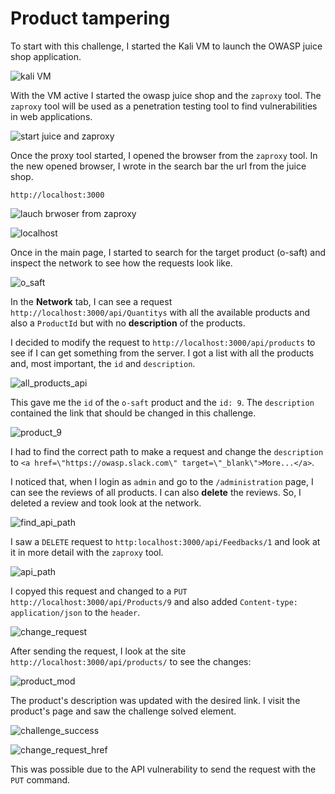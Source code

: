 # Product tampering
To start with this challenge, I started the Kali VM to launch the OWASP juice shop application.

![kali VM](imgs/tamp_kali_vm.png)

With the VM active I started the owasp juice shop and the `zaproxy` tool. The `zaproxy` tool will be used as a penetration testing tool to find vulnerabilities in web applications.

![start juice and zaproxy](imgs/tamp_start_app_zarp.png)

Once the proxy tool started, I opened the browser from the `zaproxy` tool. In the new opened browser, I wrote in the search bar the url from the juice shop.

```
http://localhost:3000
```

![lauch brwoser from zaproxy](imgs/tamp_brwser_lauch.png)

![localhost](imgs/juice_sh_localhost.png)

Once in the main page, I started to search for the target product (o-saft) and inspect the network to see how the requests look like.

![o_saft](imgs/check_network.png)

In the __Network__ tab, I can see a request `http://localhost:3000/api/Quantitys` with all the available products and also a `ProductId` but with no __description__ of the products.

I decided to modify the request to `http://localhost:3000/api/products` to see if I can get something from the server. I got a list with all the products and, most important, the `id` and `description`.

![all_products_api](imgs/check_products_api.png)

This gave me the `id` of the `o-saft` product and the `id: 9`. The `description` contained the link that should be changed in this challenge. 

![product_9](imgs/product_id.png)

I had to find the correct path to make a request and change the `description` to `<a href=\"https://owasp.slack.com\" target=\"_blank\">More...</a>`. 

I noticed that, when I login as `admin` and go to the `/administration` page, I can see the reviews of all products. I can also __delete__ the reviews. So, I deleted a review and took look at the network. 


![find_api_path](imgs/find_api_path.png)

I saw a `DELETE` request to `http:localhost:3000/api/Feedbacks/1` and look at it in more detail with the `zaproxy` tool.

![api_path](imgs/get_api_path.png)

I copyed this request and changed to a `PUT http://localhost:3000/api/Products/9` and also added `Content-type: application/json` to the `header`.

![change_request](imgs/put_req_to_id_9.png)

After sending the request, I look at the site `http://localhost:3000/api/products/` to see the changes:

![product_mod](imgs/check_api_products.png)

The product's description was updated with the desired link. I visit the product's page and saw the challenge solved element. 

![challenge_success](imgs/chellenge_success.png)

![change_request_href](imgs/href_changed.png)

This was possible due to the API vulnerability to send the request with the `PUT` command.